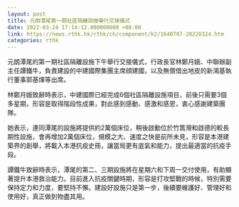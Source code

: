 ```yaml
---
layout: post
title: 元朗潭尾第一期社區隔離設施舉行交接儀式
date: 2022-03-24 17:14:12.000000000 +08:00
link: https://news.rthk.hk/rthk/ch/component/k2/1640707-20220324.htm
categories: rthk
---
```


元朗潭尾的第一期社區隔離設施下午舉行交接儀式，行政長官林鄭月娥、中聯辦副主任譚鐵牛，負責建設的中建國際集團主席顔建國，以及無償借出地皮的新鴻基執行董事郭基煇等出席。

林鄭月娥致辭時表示，中建國際已經完成6個社區隔離設施項目，前後只需要3個多星期，形容是取得階段性成果，對此感到感動、感激和感恩，衷心感謝建築團隊。

她表示，連同潭尾的設施將提供約2萬個床位，稍後啟動位於竹篙灣和啟德的較長期性設施，會再增加2萬個床位，規模之大、速度之快是前所未見，形容是本港建築界的創舉，將載入本港抗疫史冊，讓當局更有底氣和能力，提出最適當的抗疫手段。

譚鐵牛致辭時表示，潭尾的第二、三期設施將在星期六和下周一交付使用，有助顯著提升本港救治能力。目前進入抗疫關鍵時期，形容是打攻堅戰的時候，特別需要保持定力和力度，要堅持不懈。建設好設施只是第一步，後續要維護好、管理好和使用好，真正做到物盡其用。
